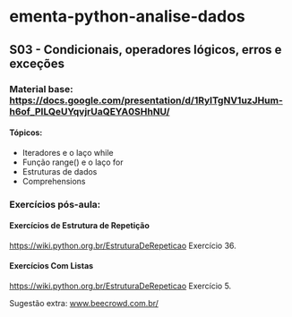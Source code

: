 # ementa-python-analise-dados

## S03 - Condicionais, operadores lógicos, erros e exceções

### Material base: https://docs.google.com/presentation/d/1RyITgNV1uzJHum-h6of_PILQeUYqvjrUaQEYA0SHhNU/

#### Tópicos:
- Iteradores e o laço while 
- Função range() e o laço for
- Estruturas de dados
- Comprehensions

### Exercícios pós-aula: 

#### Exercícios de Estrutura de Repetição
https://wiki.python.org.br/EstruturaDeRepeticao
Exercício 36. 

#### Exercícios Com Listas
https://wiki.python.org.br/EstruturaDeRepeticao
Exercício 5. 

Sugestão extra: www.beecrowd.com.br/
